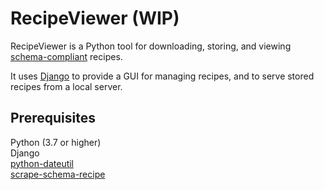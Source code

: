 # RecipeViewer (WIP)

RecipeViewer is a Python tool for downloading, storing, and viewing [schema-compliant](https://schema.org/Recipe) recipes.  
  
It uses [Django](https://www.djangoproject.com/) to provide a GUI for managing recipes, and to serve stored recipes from a local server. 

## Prerequisites 
Python (3.7 or higher)  
Django  
[python-dateutil](https://dateutil.readthedocs.io/en/stable/)  
[scrape-schema-recipe](https://pypi.org/project/scrape-schema-recipe/)
